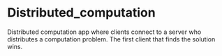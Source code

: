 # Distributed_computation
Distributed computation app where clients connect to a server who distributes a computation problem. The first client that finds the solution wins.
